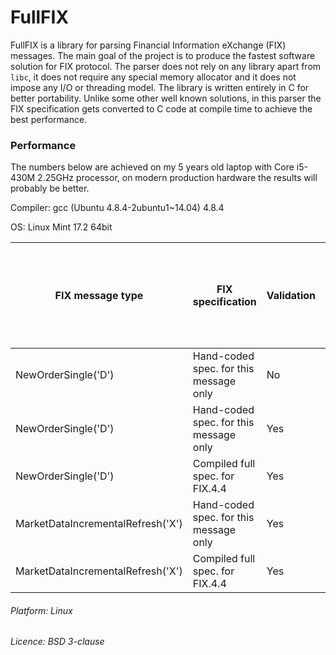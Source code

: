 # FullFIX

FullFIX is a library for parsing Financial Information eXchange (FIX) messages.
The main goal of the project is to produce the fastest software solution for FIX protocol.
The parser does not rely on any library apart from `libc`, it does not require any
special memory allocator and it does not impose any I/O or threading model.
The library is written entirely in C for better portability. Unlike some other well known solutions,
in this parser the FIX specification gets converted to C code at compile time to achieve the best performance.

### Performance

The numbers below are achieved on my 5 years old laptop with Core i5-430M 2.25GHz processor,
on modern production hardware the results will probably be better.

Compiler: gcc (Ubuntu 4.8.4-2ubuntu1~14.04) 4.8.4

OS: Linux Mint 17.2 64bit

FIX message type                  | FIX specification                        | Validation | Time to parse one message (average from 100 runs)
----------------------------------|------------------------------------------|------------|--------------------------------------------------
NewOrderSingle('D')               | Hand-coded spec. for this message only   | No         | 0.335 µs/msg
NewOrderSingle('D')               | Hand-coded spec. for this message only   | Yes        | 0.571 µs/msg
NewOrderSingle('D')               | Compiled full spec. for FIX.4.4          | Yes        | 0.754 µs/msg
MarketDataIncrementalRefresh('X') | Hand-coded spec. for this message only   | Yes        | 1.294 µs/msg
MarketDataIncrementalRefresh('X') | Compiled full spec. for FIX.4.4          | Yes        | 1.435 µs/msg

###### Platform: Linux

###### Licence: BSD 3-clause
